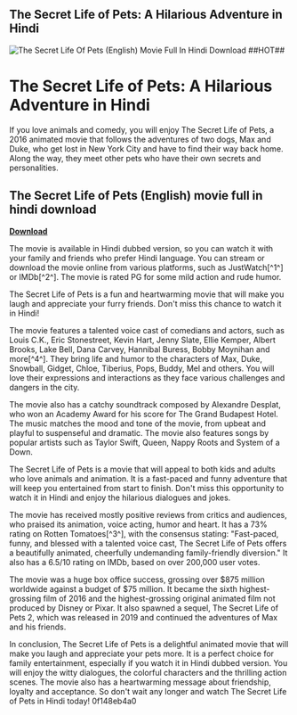 ## The Secret Life of Pets: A Hilarious Adventure in Hindi

 
![The Secret Life Of Pets (English) Movie Full In Hindi Download ##HOT##](https://encrypted-tbn3.gstatic.com/images?q=tbn:ANd9GcTwowgpvbsmilWXnzYOU1dmj_QGpExuT3VrKMqN-dys8UANumlK6FmffVc)

 
# The Secret Life of Pets: A Hilarious Adventure in Hindi
 
If you love animals and comedy, you will enjoy The Secret Life of Pets, a 2016 animated movie that follows the adventures of two dogs, Max and Duke, who get lost in New York City and have to find their way back home. Along the way, they meet other pets who have their own secrets and personalities.
 
## The Secret Life of Pets (English) movie full in hindi download


[**Download**](https://lodystiri.blogspot.com/?file=2tKAFl)

 
The movie is available in Hindi dubbed version, so you can watch it with your family and friends who prefer Hindi language. You can stream or download the movie online from various platforms, such as JustWatch[^1^] or IMDb[^2^]. The movie is rated PG for some mild action and rude humor.
 
The Secret Life of Pets is a fun and heartwarming movie that will make you laugh and appreciate your furry friends. Don't miss this chance to watch it in Hindi!

The movie features a talented voice cast of comedians and actors, such as Louis C.K., Eric Stonestreet, Kevin Hart, Jenny Slate, Ellie Kemper, Albert Brooks, Lake Bell, Dana Carvey, Hannibal Buress, Bobby Moynihan and more[^4^]. They bring life and humor to the characters of Max, Duke, Snowball, Gidget, Chloe, Tiberius, Pops, Buddy, Mel and others. You will love their expressions and interactions as they face various challenges and dangers in the city.
 
The movie also has a catchy soundtrack composed by Alexandre Desplat, who won an Academy Award for his score for The Grand Budapest Hotel. The music matches the mood and tone of the movie, from upbeat and playful to suspenseful and dramatic. The movie also features songs by popular artists such as Taylor Swift, Queen, Nappy Roots and System of a Down.
 
The Secret Life of Pets is a movie that will appeal to both kids and adults who love animals and animation. It is a fast-paced and funny adventure that will keep you entertained from start to finish. Don't miss this opportunity to watch it in Hindi and enjoy the hilarious dialogues and jokes.

The movie has received mostly positive reviews from critics and audiences, who praised its animation, voice acting, humor and heart. It has a 73% rating on Rotten Tomatoes[^3^], with the consensus stating: \"Fast-paced, funny, and blessed with a talented voice cast, The Secret Life of Pets offers a beautifully animated, cheerfully undemanding family-friendly diversion.\" It also has a 6.5/10 rating on IMDb, based on over 200,000 user votes.
 
The movie was a huge box office success, grossing over $875 million worldwide against a budget of $75 million. It became the sixth highest-grossing film of 2016 and the highest-grossing original animated film not produced by Disney or Pixar. It also spawned a sequel, The Secret Life of Pets 2, which was released in 2019 and continued the adventures of Max and his friends.

In conclusion, The Secret Life of Pets is a delightful animated movie that will make you laugh and appreciate your pets more. It is a perfect choice for family entertainment, especially if you watch it in Hindi dubbed version. You will enjoy the witty dialogues, the colorful characters and the thrilling action scenes. The movie also has a heartwarming message about friendship, loyalty and acceptance. So don't wait any longer and watch The Secret Life of Pets in Hindi today!
 0f148eb4a0

